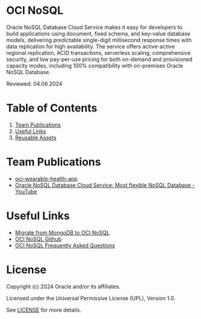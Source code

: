 # OCI NoSQL
Oracle NoSQL Database Cloud Service makes it easy for developers to build applications using document, fixed schema, and key-value database models, delivering predictable single-digit millisecond response times with data replication for high availability. The service offers active-active regional replication, ACID transactions, serverless scaling, comprehensive security, and low pay-per-use pricing for both on-demand and provisioned capacity modes, including 100% compatibility with on-premises Oracle NoSQL Database.

Reviewed: 04.06.2024

# Table of Contents

1. [Team Publications](#team-publications) 
2. [Useful Links](#useful-links)
3. [Reusable Assets](#reusable-assets)


# Team Publications

- [oci-wearable-health-app](https://github.com/oracle-devrel/oci-wearable-health-app)
- [Oracle NoSQL Database Cloud Service: Most flexible NoSQL Database - YouTube](https://www.youtube.com/watch?v=TtZOy_NRouc&t=3s)


# Useful Links

- [Migrate from MongoDB to OCI NoSQL](https://docs.oracle.com/en/solutions/migrate-mongodb-nosql/#GUID-7B918392-BEAA-4555-8DDF-E1B4EF412C99)
- [OCI NoSQL Github](https://github.com/oracle/nosql-examples/)
- [OCI NoSQL Frequently Asked Questions](https://www.oracle.com/uk/database/nosql/faq/)


# License

Copyright (c) 2024 Oracle and/or its affiliates.

Licensed under the Universal Permissive License (UPL), Version 1.0.

See [LICENSE](https://github.com/oracle-devrel/technology-engineering/blob/main/LICENSE) for more details.